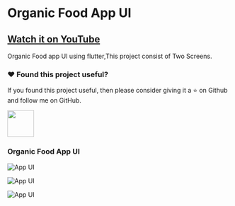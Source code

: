 # Organic Food App UI

## [Watch it on YouTube](https://www.youtube.com/watch?v=xMSkjRmbRcA)


Organic Food app UI using flutter,This project consist of Two Screens.

### :heart: Found this project useful?

If you found this project useful, then please consider giving it a :star: on Github and follow me on GitHub.

<a href="https://www.buymeacoffee.com/iamsayuj"><img src="https://cdn.buymeacoffee.com/buttons/v2/default-yellow.png" height="60"></a>

### Organic Food App UI

![App UI](/organic.gif)

![App UI](/organicallscr.png)

![App UI](/organicthumb.png)
